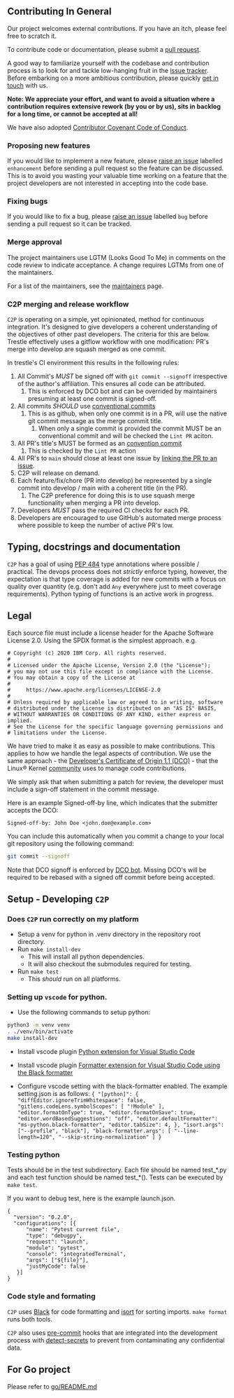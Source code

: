 ## Contributing In General

Our project welcomes external contributions. If you have an itch, please feel
free to scratch it.

To contribute code or documentation, please submit a [pull request](https://github.com/oscal-compass/compliance-to-policy/pulls).

A good way to familiarize yourself with the codebase and contribution process is
to look for and tackle low-hanging fruit in the [issue tracker](https://github.com/oscal-compass/compliance-to-policy/issues).
Before embarking on a more ambitious contribution, please quickly [get in touch](/MAINTAINERS.md) with us.

**Note: We appreciate your effort, and want to avoid a situation where a contribution
requires extensive rework (by you or by us), sits in backlog for a long time, or
cannot be accepted at all!**

We have also adopted [Contributor Covenant Code of Conduct](/CODE_OF_CONDUCT.md).

### Proposing new features

If you would like to implement a new feature, please [raise an issue](https://github.com/oscal-compass/compliance-to-policy/issues)
labelled `enhancement` before sending a pull request so the feature can be discussed. This is to avoid
you wasting your valuable time working on a feature that the project developers
are not interested in accepting into the code base.

### Fixing bugs

If you would like to fix a bug, please [raise an issue](https://github.com/oscal-compass/compliance-to-policy/issues) labelled `bug` before sending a
pull request so it can be tracked.

### Merge approval

The project maintainers use LGTM (Looks Good To Me) in comments on the code
review to indicate acceptance. A change requires LGTMs from one of the maintainers.

For a list of the maintainers, see the [maintainers](/MAINTAINERS.md) page.

### C2P merging and release workflow

`C2P` is operating on a simple, yet opinionated, method for continuous integration. It's designed to give developers a coherent understanding of the objectives of other past developers.
The criteria for this are below. Trestle effectively uses a gitflow workflow with one modification: PR's merge into develop are squash merged as one commit.

In trestle's CI environment this results in the following rules:

1. All Commit's *MUST* be signed off with `git commit --signoff` irrespective of the author's affiliation. This ensures all code can be attributed.
   1. This is enforced by DCO bot and can be overrided by maintainers presuming at least one commit is signed-off.
1. All commits *SHOULD* use [conventional commits](https://www.conventionalcommits.org/en/v1.0.0-beta.2/)
   1. This is as github, when only one commit is in a PR, will use the native git commit message as the merge commit title.
      1. When only a single commit is provided the commit MUST be an conventional commit and will be checked the `Lint PR` aciton.
1. All PR's title's MUST be formed as an [convention commit](https://www.conventionalcommits.org/en/v1.0.0-beta.2/)
   1. This is checked by the `Lint PR` action
1. All PR's to `main` should close at least one issue by [linking the PR to an issue](https://docs.github.com/en/issues/tracking-your-work-with-issues/linking-a-pull-request-to-an-issue#linking-a-pull-request-to-an-issue-using-a-keyword).
1. C2P will release on demand.
1. Each feature/fix/chore (PR into develop) be represented by a single commit into develop / main with a coherent title (in the PR).
   1. The C2P preference for doing this is to use squash merge functionality when merging a PR into develop.
1. Developers *MUST* pass the required CI checks for each PR.
1. Developers are encouraged to use GitHub's automated merge process where possible to keep the number of active PR's low.

## Typing, docstrings and documentation

`C2P` has a goal of using [PEP 484](https://www.python.org/dev/peps/pep-0484/) type annotations where possible / practical.
The devops process does not _strictly_ enforce typing, however, the expectation is that type coverage is added for new
commits with a focus on quality over quantity (e.g. don't add `Any` everywhere just to meet coverage requirements).
Python typing of functions is an active work in progress.

## Legal

Each source file must include a license header for the Apache
Software License 2.0. Using the SPDX format is the simplest approach.
e.g.

```text
# Copyright (c) 2020 IBM Corp. All rights reserved.
#
# Licensed under the Apache License, Version 2.0 (the "License");
# you may not use this file except in compliance with the License.
# You may obtain a copy of the License at
#
#     https://www.apache.org/licenses/LICENSE-2.0
#
# Unless required by applicable law or agreed to in writing, software
# distributed under the License is distributed on an "AS IS" BASIS,
# WITHOUT WARRANTIES OR CONDITIONS OF ANY KIND, either express or implied.
# See the License for the specific language governing permissions and
# limitations under the License.
```

We have tried to make it as easy as possible to make contributions. This
applies to how we handle the legal aspects of contribution. We use the
same approach - the [Developer's Certificate of Origin 1.1 (DCO)](https://oscal-compass.github.io/compliance-trestle/contributing/DCO/) - that the Linux® Kernel [community](https://elinux.org/Developer_Certificate_Of_Origin)
uses to manage code contributions.

We simply ask that when submitting a patch for review, the developer
must include a sign-off statement in the commit message.

Here is an example Signed-off-by line, which indicates that the
submitter accepts the DCO:

```text
Signed-off-by: John Doe <john.doe@example.com>
```

You can include this automatically when you commit a change to your
local git repository using the following command:

```bash
git commit --signoff
```

Note that DCO signoff is enforced by [DCO bot](https://github.com/probot/dco). Missing DCO's will be required to be rebased
with a signed off commit before being accepted.

## Setup - Developing `C2P`

### Does `C2P` run correctly on my platform

- Setup a venv for python in .venv directory in the repository root directory.
- Run `make install-dev`
  - This will install all python dependencies.
  - It will also checkout the submodules required for testing.
- Run `make test`
  - This *should* run on all platforms.

### Setting up `vscode` for python.

- Use the following commands to setup python:

```bash
python3 -m venv venv
. ./venv/bin/activate
make install-dev
```

- Install vscode plugin [Python extension for Visual Studio Code](https://marketplace.visualstudio.com/items?itemName=ms-python.python)

- Install vscode plugin [Formatter extension for Visual Studio Code using the Black formatter](https://marketplace.visualstudio.com/items?itemName=ms-python.black-formatter)

- Configure vscode setting with the black-formatter enabled. The example setting.json is as follows:
      ```
      {
        "[python]": {
          "diffEditor.ignoreTrimWhitespace": false,
          "gitlens.codeLens.symbolScopes": [
            "!Module"
          ],
          "editor.formatOnType": true,
          "editor.formatOnSave": true,
          "editor.wordBasedSuggestions": "off",
          "editor.defaultFormatter": "ms-python.black-formatter",
          "editor.tabSize": 4,
        },
        "isort.args":["--profile", "black"],
        "black-formatter.args": [
          "--line-length=120",
          "--skip-string-normalization"
        ]
      }
      ```
### Testing python

Tests should be in the test subdirectory. Each file should be named test\_\*.py and each test function should be named test\_\*().
Tests can be executed by `make test`.

If you want to debug test, here is the example launch.json.
```
{
  "version": "0.2.0",
  "configurations": [{
      "name": "Pytest current file",
      "type": "debugpy",
      "request": "launch",
      "module": "pytest",
      "console": "integratedTerminal",
      "args": ["${file}"],
      "justMyCode": false
   }]
}
```

### Code style and formating

`C2P` uses [Black](https://black.readthedocs.io/en/stable/) for code formatting and [isort](https://pycqa.github.io/isort/) for sorting imports. `make format` runs both tools.

`C2P` also uses [pre-commit](https://pre-commit.com/) hooks that are integrated into the development process with [detect-secrets](https://github.com/IBM/detect-secrets) to prevent from contaminating any confidential data.  

## For Go project
Please refer to [go/README.md](/go)